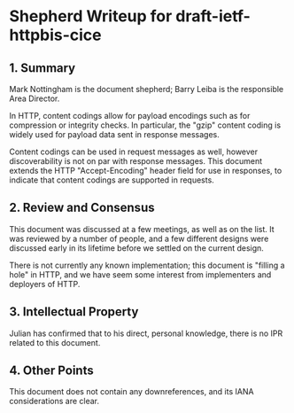 # Shepherd Writeup for draft-ietf-httpbis-cice

## 1. Summary

Mark Nottingham is the document shepherd; Barry Leiba is the responsible Area Director.

In HTTP, content codings allow for payload encodings such as for compression or integrity checks. In particular, the "gzip" content coding is widely used for payload data sent in response messages.

Content codings can be used in request messages as well, however discoverability is not on par with response messages. This document extends the HTTP "Accept-Encoding" header field for use in responses, to indicate that content codings are supported in requests.

## 2. Review and Consensus

This document was discussed at a few meetings, as well as on the list. It was reviewed by a number of people, and a few different designs were discussed early in its lifetime before we settled on the current design. 

There is not currently any known implementation; this document is "filling a hole" in HTTP, and we
have seem some interest from implementers and deployers of HTTP.

## 3. Intellectual Property

Julian has confirmed that to his direct, personal knowledge, there is no IPR related to this document.

## 4. Other Points

This document does not contain any downreferences, and its IANA considerations are clear. 
